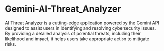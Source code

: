 # Gemini-AI-Threat_Analyzer
AI Threat Analyzer is a cutting-edge application powered by the Gemini API designed to assist users in identifying and resolving cybersecurity issues. By providing a detailed analysis of potential threats, including their likelihood and impact, it helps users take appropriate action to mitigate risks. 
